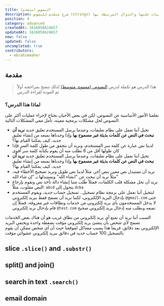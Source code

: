 ```yaml
---
title: النصوص (متقدم)
description: شرح متقدم للنصوص (strings) والعمليات عليها والدوال المرتبطة بها
position: 4
category: advanced
createdAt: 1616058624657
updatedAt: 1616058624657
new: false
updated: false
uncompleted: true
contributors:
  - ebrahimmaher
---
```

## مقدمة
> هذا الدرس هو تكملة لدرس [النصوص (مستوى متوسط)](/tutorials/algorithms/intermediate/strings) لذلك ننصح بمراجعته أولاً ثم العودة لقراءة الدرس

### لماذا هذا الدرس؟
تعلمنا اﻷمور اﻷساسية عن النصوص، لكن في بعض اﻷحيان نحتاج لإجراء عمليات أكثر على النصوص لحل مشكلات برمجية معينة، تأمل معي المشكلات التالية:

- تخيل أننا نعمل على نظام تعليقات، وعندما يرسل المستخدم تعليق جديد **نريد أن نبحث في النص عن كلمات بذيئة غير مسموح بها** وإذا وجدناها نمنعه من إنشاء تعليق جديد، كيف يمكننا القيام بها؟
- لدينا نص عبارة عن كلمة سر المستخدم، ونريد أن نتحقق من طول كلمة السر فإذا كان طولها أقل من 6 نطلب منه أن يقوم بكتابة كلمة سر أقوى
- تخيل أننا نعمل على نظام تعليقات، وعندما يرسل المستخدم تعليق جديد **نريد أن نبحث في النص عن كلمات بذيئة غير مسموح بها** وإذا وجدناها نمنعه من إنشاء تعليق جديد، كيف يمكننا القيام بها؟
- نريد أن نستبدل نص معين بنص آخر، مثلاً لدينا نص طويل ونريد تصحيح اﻷخطاء فيه، مثلاً نريد أن نبحث عن "انشاء الله" ونستبدلها بـ "إن شاء الله"
- نريد أن نحل مشكلة قلب الكلمات، فمثلاً طُلب مننا إنشاء دالة تأخذ نص وتقوم بإرجاع النص مقلوب، مثلاً: `abcd` يتحول إلى `dcba`
- لنتخيل أننا نعمل على برمجة نظام تسجيل.. تسجيل حساب جديد، ويقوم المستخدم بإدخال البريد اﻹلكتروني، لكننا نريد أن نسمح فقط ببريد إلكتروني `@gmail.com` حتى لا يدخل المستخدمون بأي بريد إلكتروني من خدمات ونطاقات غير معروفة، فمثلاً إن قام بإدخال بريد إلكتروني `@test.com` نمنعه ونطلب منه إدخال بريد إلكتروني صحيح

<base-alert type="tip">

السبب أننا نريد أن نمنع أي بريد إلكتروني من نطاق غريب هو أن هناك بعض الخدمات تسمح ﻷي شخص بأن ينشئ بريد إلكتروني مؤقت بضغطة واحدة ويختفي البريد اﻹلكتروني بعد دقائق، فربما هذا يسبب مشاكل لموقعنا حيث أن أي شخص ممكن أن يقوم بالتسجيل 100 حساب جديد في دقائق ببريد إلكتروني عشوائي مؤقت

</base-alert>

<!-- check: https://www.w3schools.com/js/js_string_methods.asp -->
## slice `.slice()` and `.substr()`

## split() and join()
<!-- في بعض لغات البرمجة تكون الدوال التي تسمح لك بإجراء عمليات على النصوص قليلة، لذلك يمكنك تحويل النص إلى مصفوفة ومن هنا نستطيع التحكم كلياً بالنص وإجراء عمليات متقدمة عليه واﻹستفادة بكل مميزات المصفوفات وقوتها في هيكلة البيانات-->


## search in text `.search()`

## email domain
<!-- مناقشة خوارزمية خطأ وخوارزمية صحيحة، الخطأ هي البحث عن "gmail" في النص والصح هي split("@") -->

<!-- 

### مشكلة التحقق من نطاق البريد اﻹلكتروني
تخيل أننا نريد أن نمنع المستخدمين من استخدام أي بريد إلكتروني مجهول، فقط مسموح استخدام `gmail` على سبيل المثال... فنريد أن نكتب دالة تتحقق من البريد اﻹلكتروني ويرجع منها `true` إن كان البريد اﻹلكتروني مسموح به، و `false` إن كان ممنوع..
بالتأكيد سنستخدم الشروط في التحقق، ولكن كيف أساسا نستخرج اسم النطاق "gmail.com" من البريد اﻹلكتروني لنتحقق منه! هنا يأتي دور العمليات على النصوص، وتحليلها!
 -->
